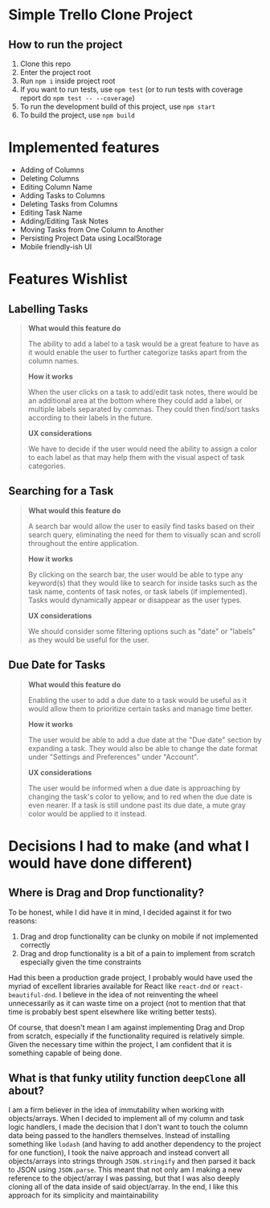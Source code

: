 # Simple Trello Clone Project

## How to run the project

1. Clone this repo
2. Enter the project root
3. Run `npm i` inside project root
4. If you want to run tests, use `npm test` (or to run tests with coverage report do `npm test -- --coverage`)
5. To run the development build of this project, use `npm start`
6. To build the project, use `npm build`

# Implemented features
- Adding of Columns
- Deleting Columns
- Editing Column Name
- Adding Tasks to Columns
- Deleting Tasks from Columns
- Editing Task Name
- Adding/Editing Task Notes
- Moving Tasks from One Column to Another
- Persisting Project Data using LocalStorage
- Mobile friendly-ish UI

# Features Wishlist
## Labelling Tasks

> **What would this feature do**
>
> The ability to add a label to a task would be a great feature to have as it would enable the user to further categorize tasks apart from the column names.
>
> **How it works**
>
> When the user clicks on a task to add/edit task notes, there would be an additional area at the bottom where they could add a label, or multiple labels separated by commas. They could then find/sort tasks according to their labels in the future.
>
> **UX considerations**
>
> We have to decide if the user would need the ability to assign a color to each label as that may help them with the visual aspect of task categories.

## Searching for a Task

> **What would this feature do**
>
> A search bar would allow the user to easily find tasks based on their search query, eliminating the need for them to visually scan and scroll throughout the entire application.
>
> **How it works**
>
> By clicking on the search bar, the user would be able to type any keyword(s) that they would like to search for inside tasks such as the task name, contents of task notes, or task labels (if implemented). Tasks would dynamically appear or disappear as the user types.
>
> **UX considerations**
>
> We should consider some filtering options such as "date" or "labels" as they would be useful for the user.

## Due Date for Tasks

> **What would this feature do**
>
> Enabling the user to add a due date to a task would be useful as it would allow them to prioritize certain tasks and manage time better.
>
> **How it works**
>
> The user would be able to add a due date at the "Due date" section by expanding a task. They would also be able to change the date format under "Settings and Preferences" under "Account".
>
> **UX considerations**
>
> The user would be informed when a due date is approaching by changing the task's color to yellow, and to red when the due date is even nearer. If a task is still undone past its due date, a mute gray color would be applied to it instead.

# Decisions I had to make (and what I would have done different)

## Where is Drag and Drop functionality?

To be honest, while I did have it in mind, I decided against it for two reasons:

1. Drag and drop functionality can be clunky on mobile if not implemented correctly
2. Drag and drop functionality is a bit of a pain to implement from scratch especially given the time constraints

Had this been a production grade project, I probably would have used the myriad of excellent libraries available for React like `react-dnd` or `react-beautiful-dnd`. I believe in the idea of not reinventing the wheel unnecessarily as it can waste time on a project (not to mention that that time is probably best spent elsewhere like writing better tests).

Of course, that doesn't mean I am against implementing Drag and Drop from scratch, especially if the functionality required is relatively simple. Given the necessary time within the project, I am confident that it is something capable of being done.

## What is that funky utility function `deepClone` all about?

I am a firm believer in the idea of immutability when working with objects/arrays. When I decided to implement all of my column and task logic handlers, I made the decision that I don't want to touch the column data being passed to the handlers themselves. Instead of installing something like `lodash` (and having to add another dependency to the project for one function), I took the naive approach and instead convert all objects/arrays into strings through `JSON.stringify` and then parsed it back to JSON using `JSON.parse`. This meant that not only am I making a new reference to the object/array I was passing, but that I was also deeply cloning all of the data inside of said object/array. In the end, I like this approach for its simplicity and maintainability

